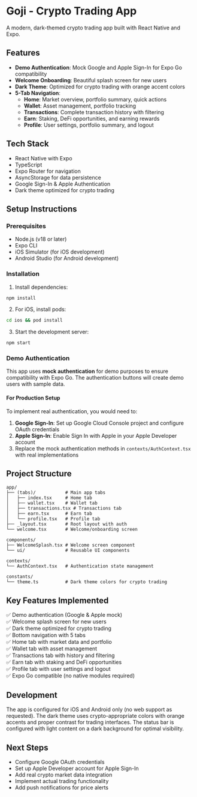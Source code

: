 # Goji - Crypto Trading App

A modern, dark-themed crypto trading app built with React Native and Expo.

## Features

- **Demo Authentication**: Mock Google and Apple Sign-In for Expo Go compatibility
- **Welcome Onboarding**: Beautiful splash screen for new users
- **Dark Theme**: Optimized for crypto trading with orange accent colors
- **5-Tab Navigation**: 
  - **Home**: Market overview, portfolio summary, quick actions
  - **Wallet**: Asset management, portfolio tracking
  - **Transactions**: Complete transaction history with filtering
  - **Earn**: Staking, DeFi opportunities, and earning rewards
  - **Profile**: User settings, portfolio summary, and logout

## Tech Stack

- React Native with Expo
- TypeScript
- Expo Router for navigation
- AsyncStorage for data persistence
- Google Sign-In & Apple Authentication
- Dark theme optimized for crypto trading

## Setup Instructions

### Prerequisites
- Node.js (v18 or later)
- Expo CLI
- iOS Simulator (for iOS development)
- Android Studio (for Android development)

### Installation

1. Install dependencies:
```bash
npm install
```

2. For iOS, install pods:
```bash
cd ios && pod install
```

3. Start the development server:
```bash
npm start
```

### Demo Authentication

This app uses **mock authentication** for demo purposes to ensure compatibility with Expo Go. The authentication buttons will create demo users with sample data.

#### For Production Setup
To implement real authentication, you would need to:

1. **Google Sign-In**: Set up Google Cloud Console project and configure OAuth credentials
2. **Apple Sign-In**: Enable Sign In with Apple in your Apple Developer account
3. Replace the mock authentication methods in `contexts/AuthContext.tsx` with real implementations

## Project Structure

```
app/
├── (tabs)/           # Main app tabs
│   ├── index.tsx     # Home tab
│   ├── wallet.tsx    # Wallet tab
│   ├── transactions.tsx # Transactions tab
│   ├── earn.tsx      # Earn tab
│   └── profile.tsx   # Profile tab
├── _layout.tsx       # Root layout with auth
└── welcome.tsx       # Welcome/onboarding screen

components/
├── WelcomeSplash.tsx # Welcome screen component
└── ui/               # Reusable UI components

contexts/
└── AuthContext.tsx   # Authentication state management

constants/
└── theme.ts          # Dark theme colors for crypto trading
```

## Key Features Implemented

✅ Demo authentication (Google & Apple mock)  
✅ Welcome splash screen for new users  
✅ Dark theme optimized for crypto trading  
✅ Bottom navigation with 5 tabs  
✅ Home tab with market data and portfolio  
✅ Wallet tab with asset management  
✅ Transactions tab with history and filtering  
✅ Earn tab with staking and DeFi opportunities  
✅ Profile tab with user settings and logout  
✅ Expo Go compatible (no native modules required)  

## Development

The app is configured for iOS and Android only (no web support as requested). The dark theme uses crypto-appropriate colors with orange accents and proper contrast for trading interfaces. The status bar is configured with light content on a dark background for optimal visibility.

## Next Steps

- Configure Google OAuth credentials
- Set up Apple Developer account for Apple Sign-In
- Add real crypto market data integration
- Implement actual trading functionality
- Add push notifications for price alerts
